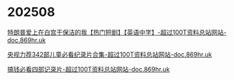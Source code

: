 # 202508

[特朗普爱上在白宫干保洁的我【热门短剧】【英语中字】-超过100T资料总站网站-doc.869hr.uk](https://pan.quark.cn/s/3815ff440c67)

[央视力荐342部儿童必看纪录片合集-超过100T资料总站网站-doc.869hr.uk](https://pan.quark.cn/s/df980ba129e2)

[搞钱必看四部记录片-超过100T资料总站网站-doc.869hr.uk](https://pan.quark.cn/s/27dd709cd44f)
